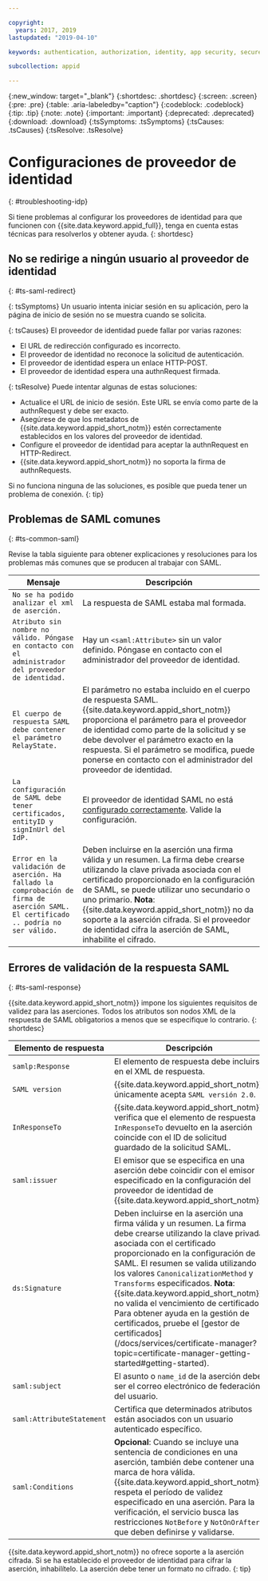 ```yaml
---

copyright:
  years: 2017, 2019
lastupdated: "2019-04-10"

keywords: authentication, authorization, identity, app security, secure, development, idp, troubleshooting, redirected, validation

subcollection: appid

---
```


{:new_window: target="_blank"}
{:shortdesc: .shortdesc}
{:screen: .screen}
{:pre: .pre}
{:table: .aria-labeledby="caption"}
{:codeblock: .codeblock}
{:tip: .tip}
{:note: .note}
{:important: .important}
{:deprecated: .deprecated}
{:download: .download}
{:tsSymptoms: .tsSymptoms}
{:tsCauses: .tsCauses}
{:tsResolve: .tsResolve}

# Configuraciones de proveedor de identidad
{: #troubleshooting-idp}

Si tiene problemas al configurar los proveedores de identidad para que funcionen con {{site.data.keyword.appid_full}}, tenga en cuenta estas técnicas para resolverlos y obtener ayuda.
{: shortdesc}


## No se redirige a ningún usuario al proveedor de identidad
{: #ts-saml-redirect}

{: tsSymptoms}
Un usuario intenta iniciar sesión en su aplicación, pero la página de inicio de sesión no se muestra cuando se solicita.

{: tsCauses}
El proveedor de identidad puede fallar por varias razones:

* El URL de redirección configurado es incorrecto.
* El proveedor de identidad no reconoce la solicitud de autenticación.
* El proveedor de identidad espera un enlace HTTP-POST.
* El proveedor de identidad espera una authnRequest firmada.

{: tsResolve}
Puede intentar algunas de estas soluciones:

* Actualice el URL de inicio de sesión. Este URL se envía como parte de la authnRequest y debe ser exacto.
* Asegúrese de que los metadatos de {{site.data.keyword.appid_short_notm}} estén correctamente establecidos en los valores del proveedor de identidad.
* Configure el proveedor de identidad para aceptar la authnRequest en HTTP-Redirect.
* {{site.data.keyword.appid_short_notm}} no soporta la firma de authnRequests.

Si no funciona ninguna de las soluciones, es posible que pueda tener un problema de conexión.
{: tip}


## Problemas de SAML comunes
{: #ts-common-saml}

Revise la tabla siguiente para obtener explicaciones y resoluciones para los problemas más comunes que se producen al trabajar con SAML.

<table summary="Cada fila de tabla debe leerse de izquierda a derecha, con el estado de clúster en la columna uno y una descripción en la columna dos.">
  <thead>
    <th>Mensaje</th>
    <th>Descripción</th>
  </thead>
  <tbody>
    <tr>
      <td><code>No se ha podido analizar el xml de aserción.</code></td>
      <td>La respuesta de SAML estaba mal formada.</td>
    </tr>
    <tr>
      <td><code>Atributo sin nombre no válido. Póngase en contacto con el administrador del proveedor de identidad.</code></td>
      <td>Hay un <code>&lt;saml:Attribute&gt;</code> sin un valor definido. Póngase en contacto con el administrador del proveedor de identidad.</td>
    </tr>
    <tr>
      <td><code>El cuerpo de respuesta SAML debe contener el parámetro RelayState.</code></td>
      <td>El parámetro no estaba incluido en el cuerpo de respuesta SAML. {{site.data.keyword.appid_short_notm}} proporciona el parámetro para el proveedor de identidad como parte de la solicitud y se debe devolver el parámetro exacto en la respuesta. Si el parámetro se modifica, puede ponerse en contacto con el administrador del proveedor de identidad. </td>
    </tr>
    <tr>
      <td><code>La configuración de SAML debe tener certificados, entityID y signInUrl del IdP.</code></td>
      <td>El proveedor de identidad SAML no está <a href="/docs/services/appid?topic=appid-enterprise#enterprise" target="_blank">configurado correctamente</a>. Valide la configuración.</td>
    </tr>
    <tr>
      <td><code>Error en la validación de aserción. Ha fallado la comprobación de firma de aserción SAML. El certificado .. podría no ser válido.</code></td>
      <td>Deben incluirse en la aserción una firma válida y un resumen. La firma debe crearse utilizando la clave privada asociada con el certificado proporcionado en la configuración de SAML, se puede utilizar uno secundario o uno primario. <strong>Nota</strong>: {{site.data.keyword.appid_short_notm}} no da soporte a la aserción cifrada. Si el proveedor de identidad cifra la aserción de SAML, inhabilite el cifrado.</td>
    </tr>
  </tbody>
</table>



## Errores de validación de la respuesta SAML
{: #ts-saml-response}

{{site.data.keyword.appid_short_notm}} impone los siguientes requisitos de validez para las aserciones. Todos los atributos son nodos XML de la respuesta de SAML obligatorios a menos que se especifique lo contrario.
{: shortdesc}


<table summary="Cada fila de tabla debe leerse de izquierda a derecha con el elemento de respuesta en la columna uno y la descripción en la columna dos">
  <thead>
    <th>Elemento de respuesta</th>
    <th>Descripción</th>
  </thead>
  <tbody>
    <tr>
      <td><code>samlp:Response</code></td>
      <td>El elemento de respuesta debe incluirse en el XML de respuesta.</td>
    </tr>
    <tr>
      <td><code>SAML version</code></td>
      <td>{{site.data.keyword.appid_short_notm}} únicamente acepta <code>SAML versión 2.0</code>.</td>
    </tr>
    <tr>
      <td><code>InResponseTo</code></td>
      <td>{{site.data.keyword.appid_short_notm}} verifica que el elemento de respuesta <code>InResponseTo</code> devuelto en la aserción coincide con el ID de solicitud guardado de la solicitud SAML.</td>
    </tr>
    <tr>
      <td><code>saml:issuer</code></td>
      <td>El emisor que se especifica en una aserción debe coincidir con el emisor especificado en la configuración del proveedor de identidad de {{site.data.keyword.appid_short_notm}}.</td>
    </tr>
    <tr>
      <td><code>ds:Signature</code></td>
      <td>Deben incluirse en la aserción una firma válida y un resumen. La firma debe crearse utilizando la clave privada asociada con el certificado proporcionado en la configuración de SAML. El resumen se valida utilizando los valores <code>CanonicalizationMethod</code> y <code>Transforms</code> especificados. <strong>Nota</strong>: {{site.data.keyword.appid_short_notm}} no valida el vencimiento de certificado. Para obtener ayuda en la gestión de certificados, pruebe el [gestor de certificados](/docs/services/certificate-manager?topic=certificate-manager-getting-started#getting-started).</td>
    </tr>
    <tr>
      <td><code>saml:subject</code></td>
      <td>El asunto o <code>name_id</code> de la aserción debe ser el correo electrónico de federación del usuario.</td>
    </tr>
    <tr>
      <td><code>saml:AttributeStatement</code></td>
      <td>Certifica que determinados atributos están asociados con un usuario autenticado específico.</td>
    </tr>
    <tr>
      <td><code>saml:Conditions</code></td>
      <td><strong>Opcional</strong>: Cuando se incluye una sentencia de condiciones en una aserción, también debe contener una marca de hora válida. {{site.data.keyword.appid_short_notm}} respeta el período de validez especificado en una aserción. Para la verificación, el servicio busca las restricciones <code>NotBefore</code> y <code>NotOnOrAfter</code> que deben definirse y validarse.</td>
    </tr>
  </tbody>
</table>

{{site.data.keyword.appid_short_notm}} no ofrece soporte a la aserción cifrada. Si se ha establecido el proveedor de identidad para cifrar la aserción, inhabilítelo. La aserción debe tener un formato no cifrado.
{: tip}
